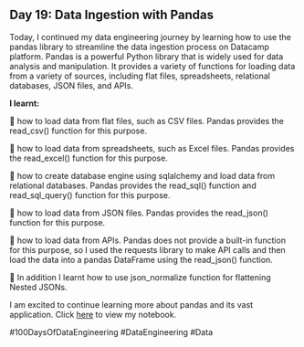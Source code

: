 ## Day 19: Data Ingestion with Pandas

Today, I continued my data engineering journey by learning how to use the pandas library to streamline the data ingestion process on Datacamp platform. Pandas is a powerful Python library that is widely used for data analysis and manipulation. It provides a variety of functions for loading data from a variety of sources, including flat files, spreadsheets, relational databases, JSON files, and APIs.

**I learnt:**
<p>📌 how to load data from flat files, such as CSV files. Pandas provides the read_csv() function for this purpose.</p>
<p>📌 how to load data from spreadsheets, such as Excel files. Pandas provides the read_excel() function for this purpose.</p>
<p>📌 how to create database engine using sqlalchemy and load data from relational databases. Pandas provides the read_sql() function and read_sql_query() function for this purpose.</p>
<p>📌 how to load data from JSON files. Pandas provides the read_json() function for this purpose.</p>
<p>📌 how to load data from APIs. Pandas does not provide a built-in function for this purpose, so I used the requests library to make API calls and then load the data into a pandas DataFrame using the read_json() function.</p>
<p>📌 In addition I learnt how to use json_normalize function for flattening Nested JSONs.</p>

I am excited to continue learning more about pandas and its vast application. Click [here](https://github.com/Sylvesterchuks/Data_Engineering_Journey/blob/main/Day_19/streamlined_data_ingestion_with_pandas.ipynb) to view my notebook.

#100DaysOfDataEngineering #DataEngineering #Data
